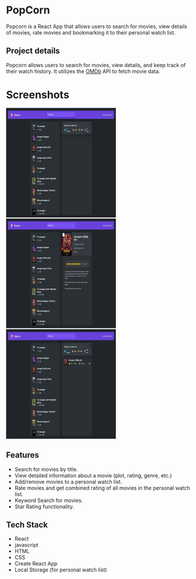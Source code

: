 # PopCorn

Popcorn is a React App that allows users to search for movies, view details of movies, rate movies and bookmarking it to their personal watch list.

## Project details

Popcorn allows users to search for movies, view details, and keep track of their watch history. It utilizes the [OMDb](https://www.omdbapi.com/) API to fetch movie data.

# Screenshots

<img src="./public/PopCorn_1.jpg" alt="application Screenshot" width="300" height="300">
<img src="./public/PopCorn_2.jpg" alt="application Screenshot" width="300" height="300">
<img src="./public/PopCorn_3.jpg" alt="application Screenshot" width="300" height="300">

## Features

- Search for movies by title.
- View detailed information about a movie (plot, rating, genre, etc.)
- Add/remove movies to a personal watch list.
- Rate movies and get combined rating of all movies in the personal watch list.
- Keyword Search for movies.
- Star Rating functionality.

## Tech Stack

- React
- javascript
- HTML
- CSS
- Create React App
- Local Storage (for personal watch list)
